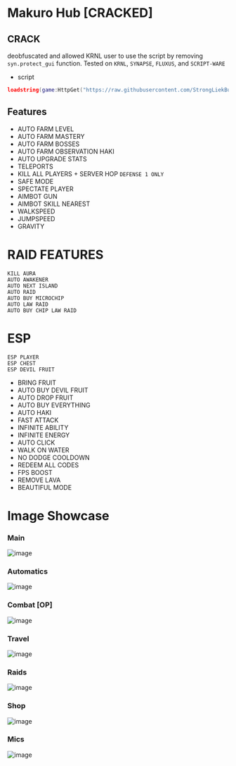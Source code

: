 # Makuro Hub [CRACKED]

## CRACK

deobfuscated and allowed KRNL user to use the script by removing `syn.protect_gui` function.
Tested on `KRNL`, `SYNAPSE`, `FLUXUS`, and `SCRIPT-WARE`

- script
```lua
loadstring(game:HttpGet("https://raw.githubusercontent.com/StrongLiekBull/Mukuro-Hub-crack/main/Code"))()
```

## Features
- AUTO FARM LEVEL
- AUTO FARM MASTERY
- AUTO FARM BOSSES
- AUTO FARM OBSERVATION HAKI
- AUTO UPGRADE STATS
- TELEPORTS
- KILL ALL PLAYERS + SERVER HOP `DEFENSE 1 ONLY`
- SAFE MODE
- SPECTATE PLAYER
- AIMBOT GUN
- AIMBOT SKILL NEAREST
- WALKSPEED 
- JUMPSPEED
- GRAVITY
# RAID FEATURES
```
KILL AURA
AUTO AWAKENER
AUTO NEXT ISLAND
AUTO RAID
AUTO BUY MICROCHIP
AUTO LAW RAID
AUTO BUY CHIP LAW RAID
```
# ESP
```
ESP PLAYER
ESP CHEST
ESP DEVIL FRUIT
```
- BRING FRUIT
- AUTO BUY DEVIL FRUIT
- AUTO DROP FRUIT
- AUTO BUY EVERYTHING
- AUTO HAKI
- FAST ATTACK
- INFINITE ABILITY
- INFINITE ENERGY
- AUTO CLICK
- WALK ON WATER
- NO DODGE COOLDOWN
- REDEEM ALL CODES
- FPS BOOST
- REMOVE LAVA
- BEAUTIFUL MODE

# Image Showcase

### Main
![image](https://media.discordapp.net/attachments/1062287278187221013/1085938701718274068/image.png?width=371&height=406)
### Automatics
![image](https://media.discordapp.net/attachments/1062287278187221013/1085939081021763605/image.png?width=366&height=403)
### Combat [OP]
![image](https://media.discordapp.net/attachments/1062287278187221013/1085939261364261014/image.png?width=371&height=409)
### Travel 
![image](https://cdn.discordapp.com/attachments/1062287278187221013/1085939350723887124/image.png)
### Raids 
![image](https://media.discordapp.net/attachments/1062287278187221013/1085939514146557962/image.png?width=369&height=406)
### Shop
![image](https://media.discordapp.net/attachments/1062287278187221013/1085939670480867378/image.png?width=374&height=409)
### Mics
![image](https://media.discordapp.net/attachments/1062287278187221013/1085939812357386330/image.png?width=373&height=402)
